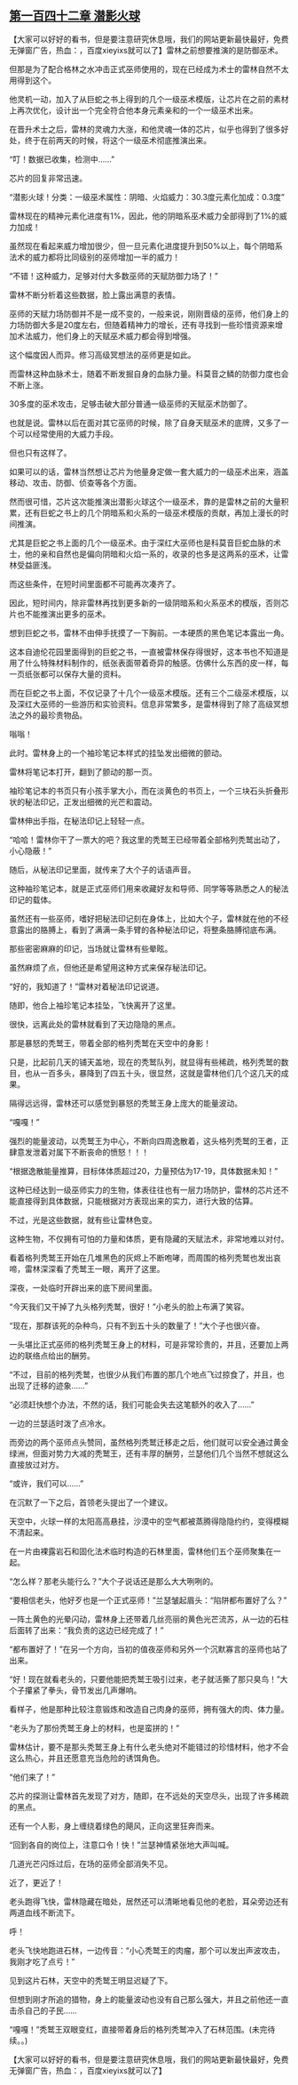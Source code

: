 ## [第一百四十二章 潜影火球](https://www.xxbiquge.com/11_11222/8740986.html)


  【大家可以好好的看书，但是要注意研究休息哦，我们的网站更新最快最好，免费无弹窗广告，热血：，百度xieyixs就可以了】雷林之前想要推演的是防御巫术。

  但那是为了配合格林之水冲击正式巫师使用的，现在已经成为术士的雷林自然不太用得到这个。

  他灵机一动，加入了从巨蛇之书上得到的几个一级巫术模版，让芯片在之前的素材上再次优化，设计出一个完全符合他本身元素亲和的一个一级巫术出来。

  在晋升术士之后，雷林的灵魂力大涨，和他灵魂一体的芯片，似乎也得到了很多好处，终于在前两天的时候，将这个一级巫术彻底推演出来。

  “叮！数据已收集，检测中……”

  芯片的回复非常迅速。

  “潜影火球！分类：一级巫术属性：阴暗、火焰威力：30.3度元素化加成：0.3度”

  雷林现在的精神元素化进度有1%，因此，他的阴暗系巫术威力全部得到了1%的威力加成！

  虽然现在看起来威力增加很少，但一旦元素化进度提升到50%以上，每个阴暗系法术的威力都将比同级别的巫师增加一半的威力！

  “不错！这种威力，足够对付大多数巫师的天赋防御力场了！”

  雷林不断分析着这些数据，脸上露出满意的表情。

  巫师的天赋力场防御并不是一成不变的，一般来说，刚刚晋级的巫师，他们身上的力场防御大多是20度左右，但随着精神力的增长，还有寻找到一些珍惜资源来增加术法威力，他们身上的天赋巫术威力都会得到增强。

  这个幅度因人而异。修习高级冥想法的巫师更是如此。

  而雷林这种血脉术士，随着不断发掘自身的血脉力量。科莫音之鳞的防御力度也会不断上涨。

  30多度的巫术攻击，足够击破大部分普通一级巫师的天赋巫术防御了。

  也就是说。雷林以后在面对其它巫师的时候，除了自身天赋巫术的底牌，又多了一个可以经常使用的大威力手段。

  但也只有这样了。

  如果可以的话，雷林当然想让芯片为他量身定做一套大威力的一级巫术出来，涵盖移动、攻击、防御、侦查等各个方面。

  然而很可惜，芯片这次能推演出潜影火球这个一级巫术，靠的是雷林之前的大量积累，还有巨蛇之书上的几个阴暗系和火系的一级巫术模版的贡献，再加上漫长的时间推演。

  尤其是巨蛇之书上面的几个一级巫术。由于深红大巫师也是科莫音巨蛇血脉的术士，他的亲和自然也是偏向阴暗和火焰一系的，收录的也多是这两系的巫术，让雷林受益匪浅。

  而这些条件，在短时间里面都不可能再次凑齐了。

  因此，短时间内，除非雷林再找到更多新的一级阴暗系和火系巫术的模版，否则芯片也不能推演出更多的巫术。

  想到巨蛇之书，雷林不由伸手抚摸了一下胸前。一本硬质的黑色笔记本露出一角。

  这本自迪伦花园里面得到的巨蛇之书，一直被雷林保存得很好，这本书也不知道是用了什么特殊材料制作的，纸张表面带着奇异的触感。仿佛什么东西的皮一样，每一页纸张都可以保存大量的资料。

  而在巨蛇之书上面，不仅记录了十几个一级巫术模版。还有三个二级巫术模版，以及深红大巫师的一些游历和实验资料。信息非常繁多，是雷林得到了除了高级冥想法之外的最珍贵物品。

  嗡嗡！

  此时。雷林身上的一个袖珍笔记本样式的挂坠发出细微的颤动。

  雷林将笔记本打开，翻到了颤动的那一页。

  袖珍笔记本的书页只有小孩手掌大小，而在淡黄色的书页上，一个三块石头折叠形状的秘法印记，正发出细微的光芒和震动。

  雷林伸出手指，在秘法印记上轻轻一点。

  “哈哈！雷林你干了一票大的吧？我这里的秃鹫王已经带着全部格列秃鹫出动了，小心隐蔽！”

  随后，从秘法印记里面，就传来了大个子的话语声音。

  这种袖珍笔记本，就是正式巫师们用来收藏好友和导师、同学等等熟悉之人的秘法印记的载体。

  虽然还有一些巫师，嗜好把秘法印记刻在身体上，比如大个子，雷林就在他的不经意露出的胳膊上，看到了满满一条手臂的各种秘法印记，将整条胳膊彻底布满。

  那些密密麻麻的印记，当场就让雷林有些晕眩。

  虽然麻烦了点，但他还是希望用这种方式来保存秘法印记。

  “好的，我知道了！”雷林对着秘法印记说道。

  随即，他合上袖珍笔记本挂坠，飞快离开了这里。

  很快，远离此处的雷林就看到了天边隐隐的黑点。

  那是暴怒的秃鹫王，带着全部的格列秃鹫在天空中的身影！

  只是，比起前几天的铺天盖地，现在的秃鹫队列，就显得有些稀疏，格列秃鹫的数目，也从一百多头，暴降到了四五十头，很显然，这就是雷林他们几个这几天的成果。

  隔得远远得，雷林还可以感觉到暴怒的秃鹫王身上庞大的能量波动。

  “嘎嘎！”

  强烈的能量波动，以秃鹫王为中心，不断向四周逸散着，这头格列秃鹫的王者，正肆意发泄着对属下不断丧命的愤怒！！！

  “根据逸散能量推算，目标体体质超过20，力量预估为17-19，具体数据未知！”

  这种已经达到一级巫师实力的生物，体表往往也有一层力场防护，雷林的芯片还不能直接得到具体数据，只能根据对方表现出来的实力，进行大致的估算。

  不过，光是这些数据，就有些让雷林色变。

  这种生物，不仅拥有可怕的力量和体质，更有隐藏的天赋法术，非常地难以对付。

  看着格列秃鹫王开始在几堆黑色的灰烬上不断咆哮，而周围的格列秃鹫也发出哀啼，雷林深深看了秃鹫王一眼，离开了这里。

  深夜，一处临时开辟出来的底下房间里面。

  “今天我们又干掉了九头格列秃鹫，很好！”小老头的脸上布满了笑容。

  “现在，那群该死的杂种鸟，只有不到五十头的数量了！”大个子也很兴奋。

  一头堪比正式巫师的格列秃鹫王身上的材料，可是非常珍贵的，并且，还要加上两边的联络点给出的酬劳。

  “不过，目前的格列秃鹫，也很少从我们布置的那几个地点飞过掠食了，并且，也出现了迁移的迹象……”

  “必须赶快想个办法，不然的话，我们可能会失去这笔额外的收入了……”

  一边的兰瑟适时泼了点冷水。

  而旁边的两个巫师点头赞同，虽然格列秃鹫迁移走之后，他们就可以安全通过黄金绿洲，但面对势力大减的秃鹫王，还有丰厚的酬劳，兰瑟他们几个当然不想就这么直接放过对方。

  “或许，我们可以……”

  在沉默了一下之后，首领老头提出了一个建议。

  天空中，火球一样的太阳高高悬挂，沙漠中的空气都被蒸腾得隐隐约约，变得模糊不清起来。

  在一片由裸露岩石和固化法术临时构造的石林里面，雷林他们五个巫师聚集在一起。

  “怎么样？那老头能行么？”大个子说话还是那么大大咧咧的。

  “要相信老头，他好歹也是一个正式巫师！”兰瑟皱起眉头：“陷阱都布置好了么？”

  一阵土黄色的光晕闪动，雷林身上还带着几丝亮丽的黄色光芒流苏，从一边的石柱后面转了出来：“我负责的这边已经完成了！”

  “都布置好了！”在另一个方向，当初的值夜巫师和另外一个沉默寡言的巫师也站了出来。

  “好！现在就看老头的，只要他能把秃鹫王吸引过来，老子就活撕了那只臭鸟！”大个子攥紧了拳头，骨节发出几声爆响。

  看样子，他是那种比较注意锻炼和改造自己肉身的巫师，拥有强大的肉、体力量。

  “老头为了那份秃鹫王身上的材料，也是蛮拼的！”

  雷林估计，要不是那头秃鹫王身上有什么老头绝对不能错过的珍惜材料，他才不会这么热心，并且还愿意充当危险的诱饵角色。

  “他们来了！”

  芯片的探测让雷林首先发现了对方，随即，在不远处的天空尽头，出现了许多稀疏的黑点。

  还有一个人影，身上缠绕着绿色的飓风，正向这里狂奔而来。

  “回到各自的岗位上，注意口令！快！”兰瑟神情紧张地大声叫喊。

  几道光芒闪烁过后，在场的巫师全部消失不见。

  近了，更近了！

  老头跑得飞快，雷林隐藏在暗处，居然还可以清晰地看见他的老脸，耳朵旁边还有两道血线不断流下。

  呼！

  老头飞快地跑进石林，一边传音：“小心秃鹫王的肉瘤，那个可以发出声波攻击，我刚才吃了点亏！”

  见到这片石林，天空中的秃鹫王明显迟疑了下。

  但想到刚才所追的猎物，身上的能量波动也没有自己那么强大，并且之前他还一直击杀自己的子民……

  “嘎嘎！”秃鹫王双眼变红，直接带着身后的格列秃鹫冲入了石林范围。(未完待续。。)

  【大家可以好好的看书，但是要注意研究休息哦，我们的网站更新最快最好，免费无弹窗广告，热血：，百度xieyixs就可以了】
